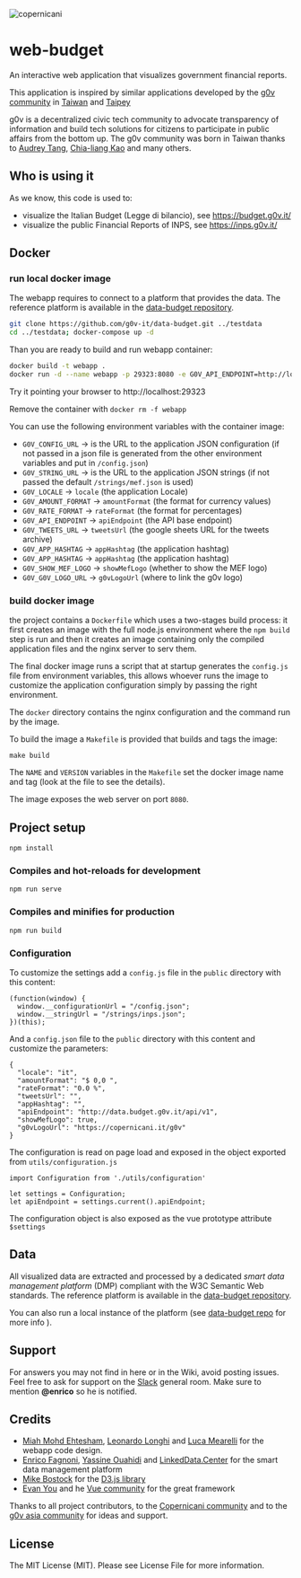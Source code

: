 ![copernicani](https://copernicani.it/wp-content/uploads/cropped-logo_orizzontale_trasparente-1-e1525161268864.png)

# web-budget

An interactive web application that visualizes government financial reports.

This application is inspired by similar applications developed by the [g0v community](http://gov.asia/) in [Taiwan](https://github.com/g0v/twbudget) and [Taipey](https://github.com/tony1223/tw-budget-platform)

g0v is a decentralized civic tech community to advocate transparency of information and build tech solutions
for citizens to participate in public affairs from the bottom up. The g0v community was born in Taiwan thanks to [Audrey Tang](https://de.wikipedia.org/wiki/Audrey_Tang), [Chia-liang Kao](https://github.com/clkao) and many others.

## Who is using it

As we know, this code is used to:

- visualize the Italian Budget (Legge di bilancio), see https://budget.g0v.it/
- visualize the public Financial Reports of INPS, see https://inps.g0v.it/


## Docker

### run local docker image


The webapp requires to connect to a platform that provides the data. 
The reference platform is available in the [data-budget repository](https://github.com/g0v-it/data-budget).

```bash
git clone https://github.com/g0v-it/data-budget.git ../testdata
cd ../testdata; docker-compose up -d
```

Than you are ready to build and run webapp container:

```bash
docker build -t webapp .
docker run -d --name webapp -p 29323:8080 -e G0V_API_ENDPOINT=http://localhost:29322 webapp
```

Try it pointing your browser to http://localhost:29323

Remove the container with `docker rm -f webapp`


You can use the following environment variables with the container image:

- `G0V_CONFIG_URL` -> is the URL to the application JSON configuration (if not passed in a json file is generated from the other environment variables and put in `/config.json`)
- `G0V_STRING_URL` -> is the URL to the application JSON strings (if not passed the default `/strings/mef.json` is used)
- `G0V_LOCALE` -> `locale` (the application Locale)
- `G0V_AMOUNT_FORMAT` -> `amountFormat` (the format for currency values)
- `G0V_RATE_FORMAT` -> `rateFormat` (the format for percentages)
- `G0V_API_ENDPOINT` -> `apiEndpoint` (the API base endpoint)
- `G0V_TWEETS_URL` -> `tweetsUrl` (the google sheets URL for the tweets archive)
- `G0V_APP_HASHTAG` -> `appHashtag` (the application hashtag)
- `G0V_APP_HASHTAG` -> `appHashtag` (the application hashtag)
- `G0V_SHOW_MEF_LOGO` -> `showMefLogo` (whether to show the MEF logo)
- `G0V_G0V_LOGO_URL` -> `g0vLogoUrl` (where to link the g0v logo)



### build docker image

the project contains a `Dockerfile` which uses a two-stages build process: it first creates an image with the full node.js environment where the `npm build` step is run and then it creates an image containing only the compiled application files and the nginx server to serv them.

The final docker image runs a script that at startup generates the `config.js` file from environment variables, this allows
whoever runs the image to customize the application configuration simply by passing the right environment.

The `docker` directory contains the nginx configuration and the command run by the image.

To build the image a `Makefile` is provided that builds and tags the image:

```$bash
make build
```

The `NAME` and `VERSION` variables in the `Makefile` set the docker image name and tag (look at the file to see the details).

The image exposes the web server on port `8080`.

## Project setup
```
npm install
```

### Compiles and hot-reloads for development
```
npm run serve
```

### Compiles and minifies for production
```
npm run build
```

### Configuration

To customize the settings add a `config.js` file in the `public` directory with this content:

```
(function(window) {
  window.__configurationUrl = "/config.json";
  window.__stringUrl = "/strings/inps.json";
})(this);

```

And a `config.json` file to the `public` directory with this content and customize the parameters:

```
{
  "locale": "it",
  "amountFormat": "$ 0,0 ",
  "rateFormat": "0.0 %",
  "tweetsUrl": "",
  "appHashtag": "",
  "apiEndpoint": "http://data.budget.g0v.it/api/v1",
  "showMefLogo": true,
  "g0vLogoUrl": "https://copernicani.it/g0v"
}
```

The configuration is read on page load and exposed in the object exported from `utils/configuration.js`

```
import Configuration from './utils/configuration'

let settings = Configuration;
let apiEndpoint = settings.current().apiEndpoint;
```

The configuration object is also exposed as the vue prototype attribute `$settings`

## Data

All visualized data are extracted and processed by a dedicated *smart data management platform* (DMP) compliant with the W3C Semantic Web standards. The reference platform is available in the [data-budget repository](https://github.com/g0v-it/data-budget).


You can also run a local instance of the platform (see [data-budget repo](https://github.com/g0v-it/data-budget) for more info ).

## Support

For answers you may not find in here or in the Wiki, avoid posting issues. Feel free to ask for support on the [Slack](https://linkeddatacenter.slack.com/) general room. Make sure to mention **@enrico** so he is notified.

## Credits

- [Miah Mohd Ehtesham](https://github.com/miahmohd), [Leonardo Longhi](https://github.com/LeonardoLonghi) and [Luca Mearelli](https://github.com/luca) for the webapp code design.
- [Enrico Fagnoni](https://github.com/ecow), [Yassine Ouahidi](https://github.com/YassineOuahidi) and [LinkedData.Center](http://linkeddata.center) for the smart data management platform
- [Mike Bostock](https://bost.ocks.org/mike/) for the [D3.js library](https://d3js.org/)
- [Evan You](http://evanyou.me/) and he [Vue community](https://vuejs.org) for the great framework

Thanks to all project contributors, to the [Copernicani community](https://copernicani.it/) and to the [g0v asia community](http://g0v.asia) for ideas and support.

## License

The MIT License (MIT). Please see License File for more information.
